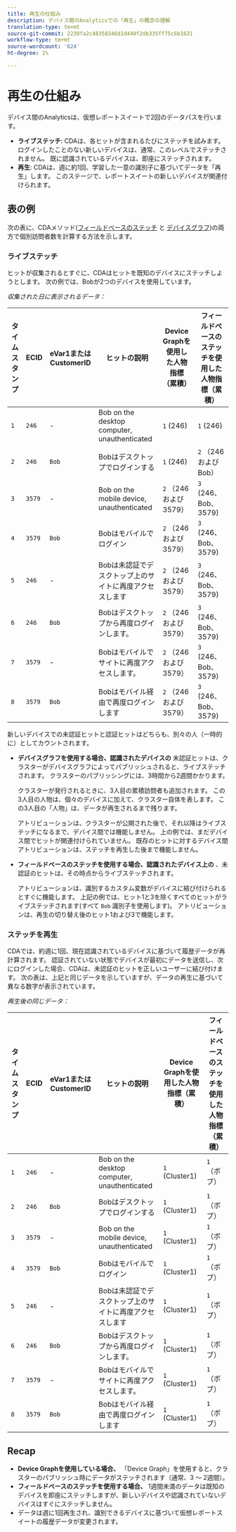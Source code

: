 ```yaml
---
title: 再生の仕組み
description: デバイス間のAnalyticsでの「再生」の概念の理解
translation-type: tm+mt
source-git-commit: 2230fa2c48358346d1d449f2db335ff75c6b1631
workflow-type: tm+mt
source-wordcount: '624'
ht-degree: 1%

---
```



# 再生の仕組み

デバイス間のAnalyticsは、仮想レポートスイートで2回のデータパスを行います。

* **ライブステッチ**: CDAは、各ヒットが含まれるたびにステッチを試みます。 ログインしたことのない新しいデバイスは、通常、このレベルでステッチされません。 既に認識されているデバイスは、即座にステッチされます。
* **再生**: CDAは、週に約1回、学習した一意の識別子に基づいてデータを「再生」します。 このステージで、レポートスイートの新しいデバイスが関連付けられます。

## 表の例

次の表に、CDAメソッド([フィールドベースのステッチ](field-based-stitching.md) と [デバイスグラフ](device-graph.md))の両方で個別訪問者数を計算する方法を示します。

### ライブステッチ

ヒットが収集されるとすぐに、CDAはヒットを既知のデバイスにステッチしようとします。 次の例では、Bobが2つのデバイスを使用しています。

*収集された日に表示されるデータ：*

| タイムスタンプ | ECID | eVar1またはCustomerID | ヒットの説明 | Device Graphを使用した人物指標（累積） | フィールドベースのステッチを使用した人物指標（累積） |
| --- | --- | --- | --- | --- | --- |
| `1` | `246` | - | Bob on the desktop computer, unauthenticated | `1` (246) | `1` (246) |
| `2` | `246` | `Bob` | Bobはデスクトップでログインする | `1` (246) | `2` （246およびBob） |
| `3` | `3579` | - | Bob on the mobile device, unauthenticated | `2` （246および3579） | `3` (246、Bob、3579) |
| `4` | `3579` | `Bob` | Bobはモバイルでログイン | `2` （246および3579） | `3` (246、Bob、3579) |
| `5` | `246` | - | Bobは未認証でデスクトップ上のサイトに再度アクセスします | `2` （246および3579） | `3` (246、Bob、3579) |
| `6` | `246` | `Bob` | Bobはデスクトップから再度ログインします。 | `2` （246および3579） | `3` (246、Bob、3579) |
| `7` | `3579` | - | Bobはモバイルでサイトに再度アクセスします。 | `2` （246および3579） | `3` (246、Bob、3579) |
| `8` | `3579` | `Bob` | Bobはモバイル経由で再度ログインします | `2` （246および3579） | `3` (246、Bob、3579) |

新しいデバイスでの未認証ヒットと認証ヒットはどちらも、別々の人（一時的に）としてカウントされます。

* **デバイスグラフを使用する場合、認識されたデバイスの** 未認証ヒットは、クラスターがデバイスグラフによってパブリッシュされると、ライブステッチされます。 クラスターのパブリッシングには、3時間から2週間かかります。

   クラスターが発行されるときに、3人目の累積訪問者も追加されます。 この3人目の人物は、個々のデバイスに加えて、クラスター自体を表します。 この3人目の「人物」は、データが再生されるまで残ります。

   アトリビューションは、クラスターが公開された後で、それ以降はライブステッチになるまで、デバイス間では機能しません。 上の例では、まだデバイス間でヒットが関連付けられていません。 既存のヒットに対するデバイス間アトリビューションは、ステッチを再生した後まで機能しません。
* **フィールドベースのステッチを使用する場合、認識されたデバイス上の** 、未認証のヒットは、その時点からライブステッチされます。

   アトリビューションは、識別するカスタム変数がデバイスに結び付けられるとすぐに機能します。 上記の例では、ヒット1と3を除くすべてのヒットがライブステッチされます(すべて `Bob` 識別子を使用します)。 アトリビューションは、再生の切り替え後のヒット1および3で機能します。

### ステッチを再生

CDAでは、約週に1回、現在認識されているデバイスに基づいて履歴データが再計算されます。 認証されていない状態でデバイスが最初にデータを送信し、次にログインした場合、CDAは、未認証のヒットを正しいユーザーに結び付けます。 次の表は、上記と同じデータを示していますが、データの再生に基づいて異なる数字が表示されています。

*再生後の同じデータ：*

| タイムスタンプ | ECID | eVar1またはCustomerID | ヒットの説明 | Device Graphを使用した人物指標（累積） | フィールドベースのステッチを使用した人物指標（累積） |
| --- | --- | --- | --- | --- | --- |
| `1` | `246` | - | Bob on the desktop computer, unauthenticated | `1` (Cluster1) | `1` （ボブ） |
| `2` | `246` | `Bob` | Bobはデスクトップでログインする | `1` (Cluster1) | `1` （ボブ） |
| `3` | `3579` | - | Bob on the mobile device, unauthenticated | `1` (Cluster1) | `1` （ボブ） |
| `4` | `3579` | `Bob` | Bobはモバイルでログイン | `1` (Cluster1) | `1` （ボブ） |
| `5` | `246` | - | Bobは未認証でデスクトップ上のサイトに再度アクセスします | `1` (Cluster1) | `1` （ボブ） |
| `6` | `246` | `Bob` | Bobはデスクトップから再度ログインします。 | `1` (Cluster1) | `1` （ボブ） |
| `7` | `3579` | - | Bobはモバイルでサイトに再度アクセスします。 | `1` (Cluster1) | `1` （ボブ） |
| `8` | `3579` | `Bob` | Bobはモバイル経由で再度ログインします | `1` (Cluster1) | `1` （ボブ） |

## Recap

* **Device Graphを使用している場合、** 「Device Graph」を使用すると、クラスターのパブリッシュ時にデータがステッチされます（通常、3 ～ 2週間）。
* **フィールドベースのステッチを使用する場合、** 1週間未満のデータは既知のデバイスを即座にステッチしますが、新しいデバイスや認識されていないデバイスはすぐにステッチしません。
* データは週に1回再生され、識別できるデバイスに基づいて仮想レポートスイートの履歴データが変更されます。
